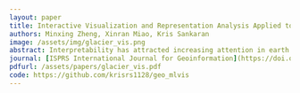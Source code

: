 ```yaml
---
layout: paper
title: Interactive Visualization and Representation Analysis Applied to Glacier Segmentation
authors: Minxing Zheng, Xinran Miao, Kris Sankaran
image: /assets/img/glacier_vis.png
abstract: Interpretability has attracted increasing attention in earth observation problems. We apply interactive visualization and representation analysis to guide the interpretation of glacier segmentation models. We visualize the activations from a U-Net to understand and evaluate the model performance. We built an online interface using the Shiny R package to provide comprehensive error analysis of the predictions. Users can interact with the panels and discover model failure modes. We illustrate an example of how our interface could help guide decisions for improving model performance. Further, we discuss how visualization can provide sanity checks during data preprocessing and model training. By closely examining the problem of glacier segmentation, we are able to discuss how visualization strategies can support the modeling process and the interpretation of prediction results from geospatial deep learning. The app can be viewed [here](https://bruce-zheng.shinyapps.io/glacier_segmententation/).
journal: [ISPRS International Journal for Geoinformation](https://doi.org/10.3390/ijgi11080415)
pdfurl: /assets/papers/glacier_vis.pdf
code: https://github.com/krisrs1128/geo_mlvis
---
```

